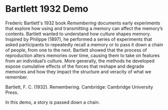 # Bartlett 1932 Demo

Frederic Bartlett's 1932 book *Remembering* documents early experiments that explore how using and transmitting a memory can affect the memory’s contents. Bartlett wanted to understand how culture shapes memory. Inspired by Philippe (1897), he performed a series of experiments that asked participants to repeatedly recall a memory or to pass it down a chain of people, from one to the next. Bartlett showed that the process of reproduction alters memories over time, causing them to take on features from an individual’s culture. More generally, the methods he developed expose cumulative effects of the forces that reshape and degrade memories and how they impact the structure and veracity of what we remember.

Bartlett, F. C. (1932). Remembering. Cambridge: Cambridge University Press.

In this demo, a story is passed down a chain.
